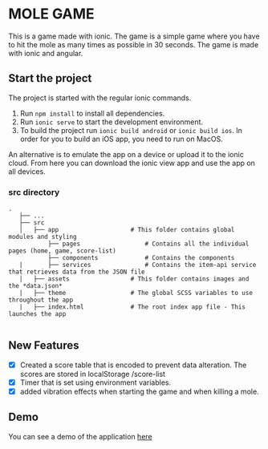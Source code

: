 # MOLE GAME
This is a game made with ionic. 
The game is a simple game where you have to hit the mole as many times as possible in 30 seconds.
The game is made with ionic and angular.


## Start the project
The project is started with the regular ionic commands.

1. Run `npm install` to install all dependencies.
2. Run `ionic serve` to start the development environment.
3. To build the project run `ionic build android` or `ionic build ios`. In order for you to build an iOS app, you need to run on MacOS.

An alternative is to emulate the app on a device or upload it to the ionic cloud. From here you can download the ionic view app and use the app on all devices.

### src directory
```
.
   ├── ...
   ├── src                       
   │   ├── app                    # This folder contains global modules and styling
           ├── pages                  # Contains all the individual pages (home, game, score-list)
           ├── components             # Contains the components 
   |       ├── services               # Contains the item-api service that retrieves data from the JSON file
   │   ├── assets                 # This folder contains images and the *data.json*
   |   ├── theme                  # The global SCSS variables to use throughout the app
   |   ├── index.html             # The root index app file - This launches the app
   
```

## New Features
- [x]  Created a score table that is encoded to prevent data alteration. The scores are stored in localStorage /score-list
- [x]  Timer that is set using environment variables.
- [x]  added vibration effects when starting the game and when killing a mole.

## Demo
You can see a demo of the application [here](https://mole-git-master-enrikegonzalolegarra.vercel.app/home)





